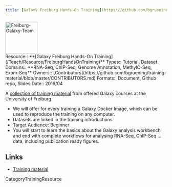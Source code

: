 ```yaml
---
title: [Galaxy Freiburg Hands-On Training](https://github.com/bgruening/training-material)
---
```

<div class='center'>
<a href='https://github.com/bgruening/training-material'><img src='/Freiburg-Galaxy-Team.png' alt='Freiburg-Galaxy-Team' height="100" /></a>
</div>





<div class='deploymentbox'>
 Resource:: **[Galaxy Freiburg Hands-On Training](/Teach/Resource/FreiburgHandsOnTraining)**
 Types:: Tutorial, Dataset
 Domains:: **RNA-Seq, ChIP-Seq, Genome Annotation, MethylC-Seq, Exom-Seq** 
 Owners:: [Contributors](https://github.com/bgruening/training-material/blob/master/CONTRIBUTORS.md)
 Formats:: Document, Github repo, Slides
 Date:: 2016/04
</div>

A [collection of training material](https://github.com/bgruening/training-material) from offered Galaxy courses at the University of Freiburg.

* We will offer for every training a Galaxy Docker Image, which can be used to reproduce the training on any computer.
* Datasets are linked in the training introductions
* Target Audience: Beginner
* You will start to learn the basics about the Galaxy analysis workbench and end with complete workflows for analysing RNA-Seq, ChIP-Seq ... data, including publication ready figures.


## Links

* [Training material](https://github.com/bgruening/training-material)

CategoryTrainingResource
